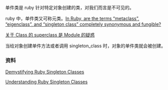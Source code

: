 单件类是 ruby  针对特定对象创建的类，对我们而言是不可见的。

ruby 中，单件类又可称元类。[In Ruby, are the terms “metaclass”, “eigenclass”, and “singleton class” completely synonymous and fungible?](https://stackoverflow.com/questions/25336033/in-ruby-are-the-terms-metaclass-eigenclass-and-singleton-class-complete)



[关于 Class 的 superclass 是 Module 的疑惑](<https://stackoverflow.com/questions/10558504/can-someone-explain-the-class-superclass-class-superclass-paradox>)



当给对象创建单件方法或者调用 singleton_class 时，对象的单件类就会被创建。



### 资料

[Demystifying Ruby Singleton Classes](<http://leohetsch.com/demystifying-ruby-singleton-classes/>)

[Understanding Ruby Singleton Classes](<https://www.devalot.com/articles/2008/09/ruby-singleton>)
